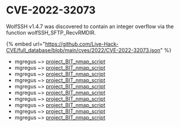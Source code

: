 # CVE-2022-32073

WolfSSH v1.4.7 was discovered to contain an integer overflow via the function wolfSSH_SFTP_RecvRMDIR.

{% embed url="https://github.com/Live-Hack-CVE/full_database/blob/main/cves/2022/CVE-2022-32073.json" %}


* mgregus ~> [project_BIT_nmap_script](https://www.alice-snow.ru/2022/database/cve-2022-32073/project_bit_nmap_script-mgregus)
* mgregus ~> [project_BIT_nmap_script](https://www.alice-snow.ru/2022/database/cve-2022-32073/project_bit_nmap_script-mgregus)
* mgregus ~> [project_BIT_nmap_script](https://www.alice-snow.ru/2022/database/cve-2022-32073/project_bit_nmap_script-mgregus)
* mgregus ~> [project_BIT_nmap_script](https://www.alice-snow.ru/2022/database/cve-2022-32073/project_bit_nmap_script-mgregus)
* mgregus ~> [project_BIT_nmap_script](https://www.alice-snow.ru/2022/database/cve-2022-32073/project_bit_nmap_script-mgregus)
* mgregus ~> [project_BIT_nmap_script](https://www.alice-snow.ru/2022/database/cve-2022-32073/project_bit_nmap_script-mgregus)
* mgregus ~> [project_BIT_nmap_script](https://www.alice-snow.ru/2022/database/cve-2022-32073/project_bit_nmap_script-mgregus)
* mgregus ~> [project_BIT_nmap_script](https://www.alice-snow.ru/2022/database/cve-2022-32073/project_bit_nmap_script-mgregus)
* mgregus ~> [project_BIT_nmap_script](https://www.alice-snow.ru/2022/database/cve-2022-32073/project_bit_nmap_script-mgregus)
* mgregus ~> [project_BIT_nmap_script](https://www.alice-snow.ru/2022/database/cve-2022-32073/project_bit_nmap_script-mgregus)